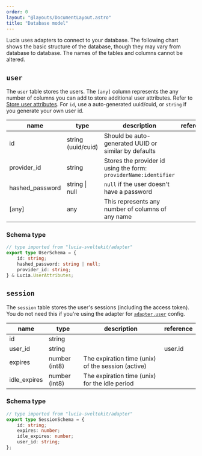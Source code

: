 ```yaml
---
order: 0
layout: "@layouts/DocumentLayout.astro"
title: "Database model"
---
```


Lucia uses adapters to connect to your database. The following chart shows the basic structure of the database, though they may vary from database to database. The names of the tables and columns cannot be altered.

## `user`

The `user` table stores the users. The `[any]` column represents the any number of columns you can add to store additional user attributes. Refer to [Store user attributes](/learn/basics/store-user-attributes). For `id`, use a auto-generated uuid/cuid, or `string` if you generate your own user id.

| name            | type               | description                                                      | reference |
| --------------- | ------------------ | ---------------------------------------------------------------- | --------- |
| id              | string (uuid/cuid) | Should be auto-generated UUID or similar by defaults             |           |
| provider_id     | string             | Stores the provider id using the form: `providerName:identifier` |           |
| hashed_password | string \| null     | `null` if the user doesn't have a password                       |           |
| [any]           | any                | This represents any number of columns of any name                |           |

### Schema type

```ts
// type imported from "lucia-sveltekit/adapter"
export type UserSchema = {
    id: string;
    hashed_password: string | null;
    provider_id: string;
} & Lucia.UserAttributes;
```

## `session`

The `session` table stores the user's sessions (including the access token). You do not need this if you're using the adapter for [`adapter.user`](/reference/configure/lucia-configurations#adapter) config.

| name         | type          | description                                        | reference |
| ------------ | ------------- | -------------------------------------------------- | --------- |
| id           | string        |                                                    |           |
| user_id      | string        |                                                    | user.id   |
| expires      | number (int8) | The expiration time (unix) of the session (active) |           |
| idle_expires | number (int8) | The expiration time (unix) for the idle period     |           |

### Schema type

```ts
// type imported from "lucia-sveltekit/adapter"
export type SessionSchema = {
    id: string;
    expires: number;
    idle_expires: number;
    user_id: string;
};
```
